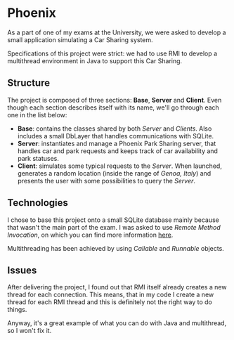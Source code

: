 # Phoenix
As a part of one of my exams at the University, we were asked to develop a small application simulating a Car Sharing system.

Specifications of this project were strict: we had to use RMI to develop a multithread environment in Java to support this Car Sharing.

## Structure

The project is composed of three sections: **Base**, **Server** and **Client**. Even though each section describes itself with its name, we'll go through each one in the list below:

* **Base**: contains the classes shared by both *Server* and *Clients*. Also includes a small DbLayer that handles communications with SQLite.
* **Server**: instantiates and manage a Phoenix Park Sharing server, that handles car and park requests and keeps track of car availability and park statuses.
* **Client**: simulates some typical requests to the *Server*. When launched, generates a random location (inside the range of *Genoa, Italy*) and presents the user with some possibilities to query the *Server*.

## Technologies
I chose to base this project onto a small SQLite database mainly because that wasn't the main part of the exam. I was asked to use *Remote Method Invocation*, on which you can find more information [here](https://it.wikipedia.org/wiki/Remote_Method_Invocation).

Multithreading has been achieved by using *Callable* and *Runnable* objects.

## Issues
After delivering the project, I found out that RMI itself already creates a new thread for each connection. This means, that in my code I create a new thread for each RMI thread and this is definitely not the right way to do things.

Anyway, it's a great example of what you can do with Java and multithread, so I won't fix it.


